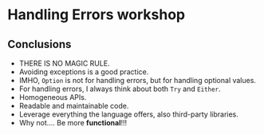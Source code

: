 # Handling Errors workshop

## Conclusions
- THERE IS NO MAGIC RULE.
- Avoiding exceptions is a good practice.
- IMHO, `Option` is not for handling errors, but for handling optional values.
- For handling errors, I always think about both `Try` and `Either`.
- Homogeneous APIs.
- Readable and maintainable code.
- Leverage everything the language offers, also third-party libraries.
- Why not.... Be more **functional**!!!
